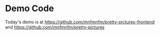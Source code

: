 # Demo Code

Today's demo is at https://github.com/mnfmnfm/pretty-pictures-frontend and https://github.com/mnfmnfm/pretty-pictures
